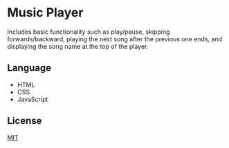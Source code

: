 # Music Player

Includes basic functionality such as play/pause, skipping forwards/backward, playing the next song after the previous one ends, and displaying the song name at the top of the player. 

## Language
- HTML
- CSS
- JavaScript

## License

[MIT](https://choosealicense.com/licenses/mit/)
